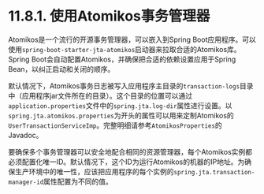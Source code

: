 # 11.8.1. 使用Atomikos事务管理器

Atomikos是一个流行的开源事务管理器，可以嵌入到Spring Boot应用程序。可以使用`spring-boot-starter-jta-atomikos`启动器来拉取合适的Atomikos库。Spring Boot会自动配置Atomikos，并确保把合适的依赖设置应用于Spring Bean，以纠正启动和关闭的顺序。

默认情况下，Atomikos事务日志被写入应用程序主目录的`transaction-logs`目录中（应用程序jar文件所在的目录）。这个目录的位置可以通过`application.properties`文件中的`spring.jta.log-dir`属性进行设置。以`spring.jta.atomikos.properties`为开头的属性可以用来定制Atomikos的`UserTransactionServiceImp`。完整明细请参考`AtomikosProperties`的Javadoc。

<univ-note type="note">

要确保多个事务管理器可以安全地配合相同的资源管理器，每个Atomikos实例都必须配置化唯一ID。默认情况下，这个ID为运行Atomikos的机器的IP地址。为确保生产环境中的唯一性，应该把应用程序的每个实例的`spring.jta.transaction-manager-id`属性配置为不同的值。

</univ-note>
